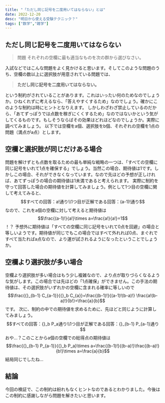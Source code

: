 ```yaml
---
title: "「ただし同じ記号を二度用いてはならない」とは"
date: 2022-12-20
desc: "明日から使える受験テクニック？"
tags: ["数学","雑学"]
---
```


## ただし同じ記号を二度用いてはならない

> 問題
それぞれの空欄に最も適当なものを次の群から選びなさい。

入試などではこんな問題をよく見かけると思います。そしてこのような問題のうち、空欄の数以上に選択肢が用意されている問題では、

> **ただし同じ記号を二度用いてはならない。**

という制約がされていることがあります。これはいったい何のためなのでしょうか。ひねくれずに考えるなら、「答えやすくするため」なのでしょう。確かにこのような制約は時にヒントとなりえます。
しかしわざわざ禁止しているのだから、「あてずっぽうでは点数を稼ぎにくくするため」なのではないかという気がしてくるものです。もしそうならばその効果はどれほどなのでしょうか。実際に調べてみましょう。
以下では空欄をa個、選択肢をb個、それぞれの空欄を1点の問題（満点がa点）とします。

## 空欄と選択肢が同じだけある場合

問題を解けずとも点数を取るための最も単純な戦略の一つは、「すべての空欄に同じ記号をいれて1点を確保する」でしょう。当然この場合、期待値は1です。しかしこの場合、それができなくなっています。なので先ほどの予想が正しければ、あてずっぽうの場合の期待値は1未満であると考えられます。
実際に制約を守って回答した場合の期待値を計算してみましょう。例として1つ目の空欄に関して考えてみると、
$$すべての回答：a!通り\\1つ目が正解である回答：(a-1)!通り$$
なので、これをa個の空欄に対して考えると期待値は
$$\frac{(a-1)!}{a!}\times a=\frac{a!}{a!}=1$$
！？
予想外に期待値は「すべての空欄に同じ記号をいれて0点を回避」の場合と等しいようです。期待値が同じでもこの場合ではすべて外れれば0点、まぐれですべて当たればa点なので、より運が試されるようになったということでしょうか。

## 空欄より選択肢が多い場合

空欄より選択肢が多い場合はもう少し複雑なので、より点が取りづらくなるような気がします。この場合では先ほどの「1点確保」ができません。この手法の期待値は、その選択肢がいずれかの空欄に含まれる確率に等しいので
$$\frac{{}_{b-1} C_{a-1}}{{}_b C_{a}}=\frac{(b-1)!}{(a-1)!(b-a)!} \frac{a!(b-a)!}{b!}=\frac{a}{b}$$
です。
次に、制約の中での期待値を求めるために、先ほどと同じように計算してみましょう。
$$すべての回答：{}_b P_a通り\\1つ目が正解である回答：{}_{b-1} P_{a-1}通り$$
おや...？このことからa個の空欄での総得点の期待値は
$$\frac{{}_{b-1} P_{a-1}}{{}_b P_a}\times a=\frac{(b-1)!}{(b-a)!}\frac{(b-a)!}{b!}\times a=\frac{a}{b}$$
結局同じでしたね...

## 結論

今回の検証で、この制約は紛れもなくヒントなのであるとわかりました。今後はこの制約に感謝しながら問題を解きたいと思います。
